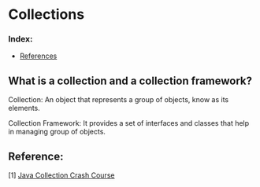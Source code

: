 # Collections

### Index:

- [References](#references)


## What is a collection and a collection framework?

Collection: An object that represents a group of objects, know as its elements.

Collection Framework: It provides a set of interfaces and classes that help in managing group of objects.







## Reference:

[1] [Java Collection Crash Course](https://www.youtube.com/watch?v=92k5uokmW9o&t=38s)